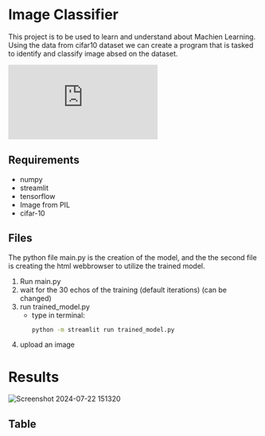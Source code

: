 # Image Classifier

This project is to be used to learn and understand about Machien Learning. Using the data from cifar10 dataset we can create a program that is tasked to identify and classify image absed on the dataset.

![The CIFAR-10 dataset](https://www.cs.toronto.edu/~kriz/cifar.html)

## Requirements

- numpy
- streamlit
- tensorflow
- Image from PIL
- cifar-10

## Files
 The python file main.py is the creation of the model, and the the second file is creating the html webbrowser to utilize the trained model.

 1. Run main.py
 2. wait for the 30 echos of the training (default iterations) (can be changed)
 3. run trained_model.py
    - type in terminal:
        ```bash
        python -m streamlit run trained_model.py

 4. upload an image

# Results

![Screenshot 2024-07-22 151320](https://github.com/user-attachments/assets/66b05c98-010c-4e5d-a764-9ef67ebeb690)

## Table 






